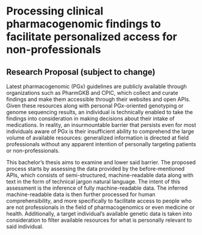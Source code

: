 # Processing clinical pharmacogenomic findings to facilitate personalized access for non-professionals

## Research Proposal (subject to change)

Latest pharmacogenomic (PGx) guidelines are publicly available through organizations such as PharmGKB and CPIC, which collect and curate findings and make them accessible through their websites and open APIs.
Given these resources along with personal PGx-oriented genotyping or genome sequencing results, an individual is technically enabled to take the findings into consideration in making decisions about their intake of medications.
In reality, an insurmountable barrier that persists even for most individuals aware of PGx is their insufficient ability to comprehend the large volume of available resources:
generalized information is directed at field professionals without any apparent intention of personally targeting patients or non-professionals.

This bachelor’s thesis aims to examine and lower said barrier.
The proposed process starts by assessing the data provided by the before-mentioned APIs, which consists of semi-structured, machine-readable data along with text in the form of technical jargon natural language.
The intent of this assessment is the inference of fully machine-readable data.
The inferred machine-readable data is then further processed for human comprehensibility, and more specifically to facilitate access to people who are not professionals in the field of pharmacogenomics or even medicine or health.
Additionally, a target individual’s available genetic data is taken into consideration to filter available resources for what is personally relevant to said individual.

